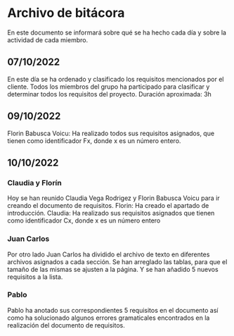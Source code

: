 # Archivo de bitácora
En este documento se informará sobre qué se ha hecho cada día y sobre la actividad de cada miembro.

## 07/10/2022
En este día se ha ordenado y clasificado los requisitos mencionados por el cliente.
Todos los miembros del grupo ha participado para clasificar y determinar todos los requisitos del proyecto.
Duración aproximada: 3h

## 09/10/2022
Florin Babusca Voicu: Ha realizado todos sus requisitos asignados, que tienen como identificador Fx, donde x es un número entero. 

## 10/10/2022

### Claudia y Florín
Hoy se han reunido Claudia Vega Rodrigez y Florin Babusca Voicu para ir creando el documento de requisitos. 
Florin: Ha creado el apartado de introducción.
Claudia: Ha realizado sus requisitos asignados que tienen como identificador Cx, donde x es un número entero

### Juan Carlos
Por otro lado Juan Carlos ha dividido el archivo de texto en diferentes archivos asignados a cada sección. Se han arreglado las tablas, para que el tamaño de las mismas se ajusten a la página. Y se han añadido 5 nuevos requisitos a la lista.


### Pablo
Pablo ha anotado sus correspondientes 5 requisitos en el documento así como ha solucionado algunos errores gramaticales encontrados en la realización del documento de requisitos. 
